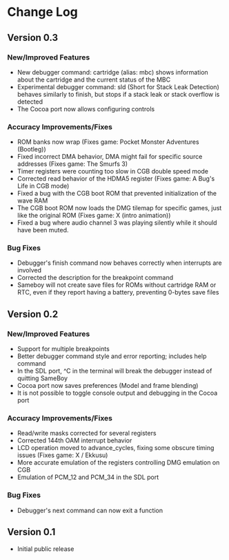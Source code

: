 # Change Log

## Version 0.3
### New/Improved Features
 * New debugger command: cartridge (alias: mbc) shows information about the cartridge and the current status of the MBC
 * Experimental debugger command: sld (Short for Stack Leak Detection) behaves similarly to finish, but stops if a stack leak or stack overflow is detected
 * The Cocoa port now allows configuring controls

### Accuracy Improvements/Fixes
 * ROM banks now wrap (Fixes game: Pocket Monster Adventures (Bootleg))
 * Fixed incorrect DMA behavior, DMA might fail for specific source addresses (Fixes game: The Smurfs 3)
 * Timer registers were counting too slow in CGB double speed mode
 * Corrected read behavior of the HDMA5 register (Fixes game: A Bug's Life in CGB mode)
 * Fixed a bug with the CGB boot ROM that prevented initialization of the wave RAM
 * The CGB boot ROM now loads the DMG tilemap for specific games, just like the original ROM (Fixes game: X (intro animation))
 * Fixed a bug where audio channel 3 was playing silently while it should have been muted.

### Bug Fixes
 * Debugger's finish command now behaves correctly when interrupts are involved
 * Corrected the description for the breakpoint command
 * Sameboy will not create save files for ROMs without cartridge RAM or RTC, even if they report having a battery, preventing 0-bytes save files

## Version 0.2
### New/Improved Features
 * Support for multiple breakpoints
 * Better debugger command style and error reporting; includes help command
 * In the SDL port, ^C in the terminal will break the debugger instead of quitting SameBoy
 * Cocoa port now saves preferences (Model and frame blending)
 * It is not possible to toggle console output and debugging in the Cocoa port

### Accuracy Improvements/Fixes
 * Read/write masks corrected for several registers
 * Corrected 144th OAM interrupt behavior
 * LCD operation moved to advance_cycles, fixing some obscure timing issues (Fixes game: X / Ekkusu)
 * More accurate emulation of the registers controlling DMG emulation on CGB
 * Emulation of PCM_12 and PCM_34 in the SDL port
 
### Bug Fixes
 * Debugger's next command can now exit a function

## Version 0.1
 * Initial public release